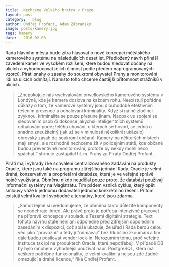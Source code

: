 ```yaml
---
title:	Nechceme Velkého bratra v Praze
layout:	post
category:	blog
author:	Ondřej Profant, Adam Zábranský
image: posts/kamery.jpg
tags: kamery
date:	2016-02-08
---
```


Rada hlavního města bude zítra hlasovat o nové koncepci mětstského kamerového systému na následujících deset let. Předložený návrh přináší zavedení kamer ve vysokém rozlišení, které budou sledovat občany na ulicích a vyhodnocovat jejich činnost podle předem naprogramovaných vzorců. Piráti snahy o zásahy do soukromí obyvatel Prahy a monitorování lidí na ulicích odmítají. Namísto toho chceme častější přítomnost strážníků v ulicích.

> „Znepokojuje nás vychvalování orwellovského kamerového systému v Londýně, kde je kamera doslova na každém rohu. Neexistují pořádné důkazy o tom, že kamerové systémy jsou dlouhodobě efektivním řešením prevence a odhalování kriminality. Když si na ně zločinci zvyknou, kriminalita se pouze přesune jinam. Naopak ve spojení se sledováním osob či dokonce jakýchsi inteligentních systémů odhalování podezřelého chování, o kterých se hovoří, se jedná o snadno zneužitelný (jak už se v minulosti několikrát ukázalo) obrovský zásah do soukromí občanů. Kamery na některých místech mají smysl, ale rozhodně nechceme žít v policejním státě, kde občané budou preventivně monitorováni, protože by někdy mohli něco spáchat,“ shrnuje zastupitel hl. m. Prahy za Piráty Ondřej Profant.

Piráti mají výhrady i ke schválení centralizovaného zadávání na produkty Oracle, které jsou také na programu zítřejšího jednání Rady. Oracle je velmi drahá, konzervativní a proprietární databáze, která je ve veřejné správě hojně využívána. Obměnu nikdo neudělal pouze proto, že databázi používají informační systémy na Magistrátu. Tím pádem vzniká cyklus, který opět smlouvy váže k jednomu dodavateli jednoho konkrétního řešení. Přitom existují velmi kvalitní svobodné alternativy, které jsou zdarma.

> „Samozřejmě si uvědomujeme, že obměna takto důležité komponenty se neodehraje ihned. Ale právě proto je potřeba intenzivně pracovat na přípravě koncepce v souladu s Tezemi digitální strategie. Text tohoto návrhu stále není ani odpoledne před zítřejším dopoledním zasedáním k dispozici, což spíše ukazuje, že úřad i Rada berou celou věc jako "provozní" a tedy jí "odmávají" bez hlubšího zkoumání a tím dále budou posilovat vendor lock-in. Nerozumím tomu, proč veřejné instituce tak lpí na produktech Oracle, které nepotřebují. V případě DB by bylo mnohem výhodnější používat např. PostgreSQL, která má veškeré potřebné funkcionality, je velmi kvalitní a nejsou zde žádné omezující a drahé  licence,“ říká Ondřej Profant.
